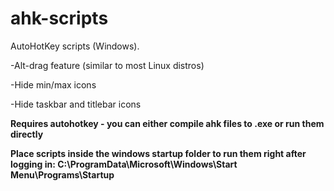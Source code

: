 # ahk-scripts
AutoHotKey scripts (Windows).

-Alt-drag feature (similar to most Linux distros)

-Hide min/max icons

-Hide taskbar and titlebar icons

**Requires autohotkey - you can either compile ahk files to .exe or run them directly**

**Place scripts inside the windows startup folder to run them right after logging in: C:\ProgramData\Microsoft\Windows\Start Menu\Programs\Startup**
